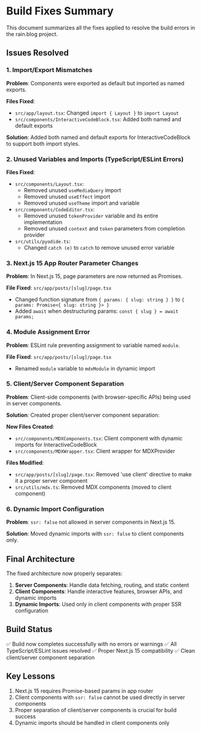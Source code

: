# Build Fixes Summary

This document summarizes all the fixes applied to resolve the build errors in the rain.blog project.

## Issues Resolved

### 1. Import/Export Mismatches

**Problem**: Components were exported as default but imported as named exports.

**Files Fixed**:
- `src/app/layout.tsx`: Changed `import { Layout }` to `import Layout`
- `src/components/InteractiveCodeBlock.tsx`: Added both named and default exports

**Solution**: Added both named and default exports for InteractiveCodeBlock to support both import styles.

### 2. Unused Variables and Imports (TypeScript/ESLint Errors)

**Files Fixed**:
- `src/components/Layout.tsx`:
  - Removed unused `useMediaQuery` import
  - Removed unused `useEffect` import
  - Removed unused `useTheme` import and variable
- `src/components/CodeEditor.tsx`:
  - Removed unused `tokenProvider` variable and its entire implementation
  - Removed unused `context` and `token` parameters from completion provider
- `src/utils/pyodide.ts`:
  - Changed `catch (e)` to `catch` to remove unused error variable

### 3. Next.js 15 App Router Parameter Changes

**Problem**: In Next.js 15, page parameters are now returned as Promises.

**File Fixed**: `src/app/posts/[slug]/page.tsx`
- Changed function signature from `{ params: { slug: string } }` to `{ params: Promise<{ slug: string }> }`
- Added `await` when destructuring params: `const { slug } = await params;`

### 4. Module Assignment Error

**Problem**: ESLint rule preventing assignment to variable named `module`.

**File Fixed**: `src/app/posts/[slug]/page.tsx`
- Renamed `module` variable to `mdxModule` in dynamic import

### 5. Client/Server Component Separation

**Problem**: Client-side components (with browser-specific APIs) being used in server components.

**Solution**: Created proper client/server component separation:

**New Files Created**:
- `src/components/MDXComponents.tsx`: Client component with dynamic imports for InteractiveCodeBlock
- `src/components/MDXWrapper.tsx`: Client wrapper for MDXProvider

**Files Modified**:
- `src/app/posts/[slug]/page.tsx`: Removed 'use client' directive to make it a proper server component
- `src/utils/mdx.ts`: Removed MDX components (moved to client component)

### 6. Dynamic Import Configuration

**Problem**: `ssr: false` not allowed in server components in Next.js 15.

**Solution**: Moved dynamic imports with `ssr: false` to client components only.

## Final Architecture

The fixed architecture now properly separates:

1. **Server Components**: Handle data fetching, routing, and static content
2. **Client Components**: Handle interactive features, browser APIs, and dynamic imports
3. **Dynamic Imports**: Used only in client components with proper SSR configuration

## Build Status

✅ Build now completes successfully with no errors or warnings
✅ All TypeScript/ESLint issues resolved
✅ Proper Next.js 15 compatibility
✅ Clean client/server component separation

## Key Lessons

1. Next.js 15 requires Promise-based params in app router
2. Client components with `ssr: false` cannot be used directly in server components
3. Proper separation of client/server components is crucial for build success
4. Dynamic imports should be handled in client components only
